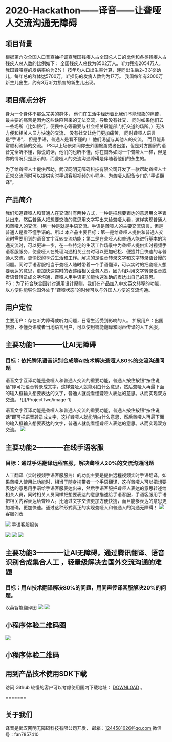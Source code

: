 # 2020-Hackathon——译音——让聋哑人交流沟通无障碍
## 项目背景
根据第六次全国人口普查抽样调查我国残疾人占全国总人口的比例和各类残疾人占残疾人总人数的比例如下：
全国残疾人总数为8502万人。听力残疾2054万人。我国聋哑症的发病率约为2%！ 按年均人口出生率计算，连同出生后2\~3岁婴幼儿，每年总的群体达5700万，听损伤的发病人数约为17万。 我国每年有2000万新生儿出生，约有3万听力损害的新生儿出现。

## 项目痛点分析
身为一个身体不那么完美的群体，
他们在生活中经历着比我们不能想象的痛苦，
最主要的痛苦是因为这些缺陷带来的无法交流，导致没有社交，
同时如果他们去一些场所（比如银行，便民中心等需要与社会相关职能部门打交道的场所。）无法方便和相关人员方快速的交流，
没有社交让他们更加痛苦，
同时聋哑人语言是“手语”，
但是手语，普通人是看不懂的！
他们渴望与其他人的交流，
而且能非常顺利流畅的交流。
PS:以上场景如同你去外国旅游或者出差，但是对方国家的语音完全听不懂，你说的话，他们的也听不懂，你在国外如同一个聋哑人一样，但是你的情况只是展示的，而聋哑人的交流沟通障碍是伴随着他们的永生的。


为了给聋哑人士提供帮助，武汉网明无障碍科技有限公司开发了一款帮助聋哑人士正常交流同时可以提供实时手语客服视频的小程序。为聋哑人配备专门的“手语翻译”。


## 产品简介

我们知道聋哑人和普通人在交流时有两种方式，一种是把想要表达的意思用文字表达出来，然后普通人把想要交流的意思用文字写出来给聋哑人看，这样实现普通人和聋哑人的交流。l另一种是就是手语交流。手语是聋哑人的主要交流语言，但是普通人是看不懂手语的。所以
   本产品主要目标：第一是给聋哑人提供和普通人交流时需要用到的语音文字互转交流功能；第二是在聋哑人和普通人能进行基本的沟通交流时，可以更进一步，在一些特定的生活工作场景中为聋哑人提供实时视频手语客服服务，使聋哑人在处理沟通相关业务时可以更加轻松、便捷并且快速的与普通人交流，更愉悦的享受生活和工作。解决的是语音转录文字和文字转录语音慢的问题。同时手语客服相当于聋哑人随时带着一个手语翻译，可以实时的把聋哑人想要表达的意思，更加快速实时的表述给相关业务人员。因为相对用文字转录语音或者语音转录成文字沟通，聋哑人用手语更加能快速准确的表达出自己的意思。
PS：为了符合联合国针对通用设计原则，我们在产品加入中文英文转移的功能，以方便你能够你国外处于“聋哑状态”的时候可以与外国人方便的交流沟通。


## 用户定位
主要用户：存在听力障碍或听力问题，日常生活受到影响的人。
扩展用户：出国旅游，不懂英语或者当地语言用户，可以使用智能翻译和同声传译的人工客服。

## 主要功能1————让AI无障碍
### 目标：依托腾讯语音识别合成等AI技术解决聋哑人80%的交流沟通问题
语音文字互译功能是聋哑人和普通人交流的重要功能，普通人按住按钮“按住说话”即可把语音转录成文字，这样聋哑人就能明白什么意思，然后聋哑人再最下面的输入框输入想要表达的文字，普通人就能看懂聋哑人表达的意思。从而实现双方交流。
![][/ProjectTwo/image-1]

语音文字互译功能是聋哑人和普通人交流的重要功能，普通人按住按钮“按住说话”即可把语音转录成文字，这样聋哑人就能明白什么意思，然后聋哑人再最下面的输入框输入想要表达的文字，普通人就能看懂聋哑人表达的意思。从而实现双方交流。
![][image-2]


## 主要功能2————在线手语客服
### 目标：通过手语翻译远程客服，解决聋哑人20%的交流沟通问题
 人工翻译（实时视频手语客服服务）的功能主要是提供远程视频实时手语翻译，如果聋哑人使用此功能时，相当于随身携带者一个手语翻译，这样聋哑人可以把想要表达的意思用手语给手语客服表达出来，然后手语客服把聋哑人表达的意思转述给相关人员，同时相关人员同样把想要表达的意思描述给手语客服，手语客服用手语把相关内容表达给聋哑人。比通过文字交流更加方便快捷，而且能够表达的意思更加准确，更加快速。通过这种形式真正的实现聋哑人和普通人的沟通无障碍！
![][image-3]
客服列表

![][image-4]
手语客服服务

![][image-5]
![][image-6]
![][image-7]
## 主要功能3————让AI无障碍，通过腾讯翻译、语音识别合成集合人工 ，轻量级解决去国外交流沟通的难题
### 目标：用AI技术翻译解决80%的问题，用同声传译客服解决20%的问题。
汉英智能翻译图
![][image-8]
![][image-9]

## 小程序体验二维码图
![][image-10]

## 小程序体验二维码

## 用到产品技术使用SDK下载

访问 Github 较慢的客户可以考虑使用国内下载地址： [DOWNLOAD][1] 。

=======
## 关于我们

译音是武汉网明无障碍科技有限公司开发，
邮箱：1244581626@qq.com
微信号：fan7857410  


[1]:	https://cloud.tencent.com/document/product/647/32689

[image-1]:	img/%E6%99%BA%E8%83%BD%E8%AF%AD%E9%9F%B3%E8%AF%86%E5%88%AB%E5%90%88%E6%88%90.png
[image-2]:	img/%E6%99%BA%E8%83%BD%E8%AF%86%E5%88%AB.png
[image-3]:	img/%E8%BF%9C%E7%A8%8B%E6%89%8B%E8%AF%AD%E7%BF%BB%E8%AF%91%E4%BA%BA%E5%91%98%E5%AE%A2%E6%9C%8D.png
[image-4]:	img/%E5%AE%A2%E6%9C%8D%E5%88%97%E8%A1%A8.png
[image-5]:	img/%E6%89%8B%E8%AF%AD%E5%AE%A2%E6%9C%8D%E6%9C%8D%E5%8A%A11.png
[image-6]:	img/%E6%89%8B%E8%AF%AD%E5%AE%A2%E6%9C%8D%E6%9C%8D%E5%8A%A12.png
[image-7]:	img/%E6%89%8B%E8%AF%AD%E5%AE%A2%E6%9C%8D%E6%9C%8D%E5%8A%A13.png
[image-8]:	img/%E6%B1%89%E8%8B%B1%E6%99%BA%E8%83%BD%E7%BF%BB%E8%AF%911.jpeg
[image-9]:	img/%E6%B1%89%E8%8B%B1%E6%99%BA%E8%83%BD%E7%BF%BB%E8%AF%912.jpeg
[image-10]:	img/%E8%AF%91%E9%9F%B3%E5%B0%8F%E7%A8%8B%E5%BA%8F%E4%BA%8C%E7%BB%B4%E7%A0%81.jpg

